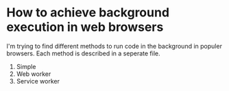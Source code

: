 # How to achieve background execution in web browsers

I'm trying to find different methods to run code in the background in populer browsers. Each method is described in a seperate file.

1. Simple
2. Web worker
3. Service worker